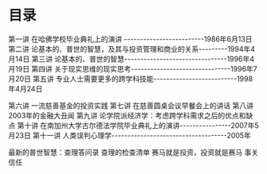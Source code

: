 # 目录
第一讲 在哈佛学校毕业典礼上的演讲  -------------------------1986年6月13日
第二讲 论基本的、普世的智慧，及其与投资管理和商业的关系---------1994年4月14日
第三讲 论基本的、普世的智慧--------------------------------1996年4月19日
第四讲 关于现实思维的现实思考-------------------------------1996年7月20日
第五讲 专业人士需要更多的跨学科技能--------------------------1998年4月24日

第六讲 一流慈善基金的投资实践
第七讲 在慈善圆桌会议早餐会上的讲话
第八讲 2003年的金融大丑闻
第九讲 论学院派经济学：考虑跨学科需求之后的优点和缺点
第十讲 在南加州大学古尔德法学院毕业典礼上的演讲----------------2007年5月23日
第十一讲 人类误判心理学------------------------------------2005年

最新的普世智慧：查理答问录
查理的检查清单
赛马就是投资，投资就是赛马
事关信任
